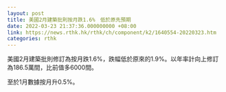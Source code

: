 ```yaml
---
layout: post
title: 美國2月建築批則按月跌1.6%　低於原先預期
date: 2022-03-23 21:37:36.000000000 +08:00
link: https://news.rthk.hk/rthk/ch/component/k2/1640554-20220323.htm
categories: rthk
---
```


美國2月建築批則修訂為按月跌1.6%，跌幅低於原來的1.9%。以年率計向上修訂為186.5萬間，比前值多6000間。

至於1月數據按月升0.5%。
